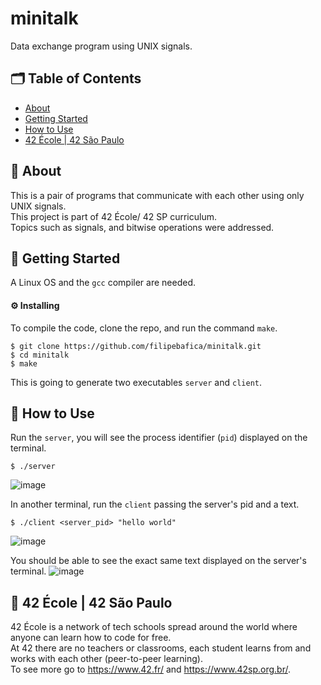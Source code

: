 # minitalk
Data exchange program using UNIX signals.

## 🗂 Table of Contents
* [About](#-about)
* [Getting Started](#-getting-started)
* [How to Use](#-how-to-use)
* [42 École | 42 São Paulo](#-42-école--42-são-paulo)

## 🧐 About
This is a pair of programs that communicate with each other using only UNIX signals.\
This project is part of 42 École/ 42 SP curriculum.\
Topics such as signals, and bitwise operations were addressed.

## 🏁 Getting Started
A Linux OS and the `gcc` compiler are needed.

#### ⚙️ Installing
To compile the code, clone the repo, and run the command `make`.
```
$ git clone https://github.com/filipebafica/minitalk.git
$ cd minitalk
$ make
```
This is going to generate two executables `server` and `client`.

## 🎈 How to Use
Run the `server`, you will see the process identifier (`pid`) displayed on the terminal.
```
$ ./server
```
![image](https://user-images.githubusercontent.com/31427890/133354182-fd8a5091-4cac-4f90-b449-7256442fc361.png)

In another terminal, run the `client` passing the server's pid and a text.
```
$ ./client <server_pid> "hello world"
```
![image](https://user-images.githubusercontent.com/31427890/133354304-344b8872-854a-4546-bc48-4f1657701cbe.png)

You should be able to see the exact same text displayed on the server's terminal.
![image](https://user-images.githubusercontent.com/31427890/133354408-b54f9284-0dd8-44cc-8146-c647ca373496.png)


## 🏫 42 École | 42 São Paulo
42 École is a network of tech schools spread around the world where anyone can learn how to code for free.\
At 42 there are no teachers or classrooms, each student learns from and works with each other (peer-to-peer learning).\
To see more go to https://www.42.fr/ and https://www.42sp.org.br/.
